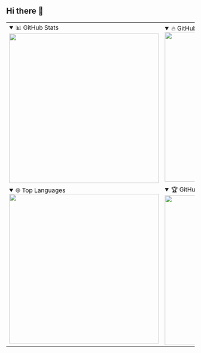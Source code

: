 ## Hi there 👋

<!--
**GoldenaArcher/GoldenaArcher** is a ✨ _special_ ✨ repository because its `README.md` (this file) appears on your GitHub profile.

Here are some ideas to get you started:

- 🔭 I’m currently working on ...
- 🌱 I’m currently learning ...
- 👯 I’m looking to collaborate on ...
- 🤔 I’m looking for help with ...
- 💬 Ask me about ...
- 📫 How to reach me: ...
- 😄 Pronouns: ...
- ⚡ Fun fact: ...
-->


<table>
  <tr>
    <td>
      <details open>
        <summary>📊 GitHub Stats</summary>
        <img src="https://github-readme-stats.vercel.app/api?username=GoldenaArcher&count_private=true&show_icons=true&theme=dracula" width="400"  />
      </details>
    </td>
    <td>
      <details open>
        <summary>🔥 GitHub Streak</summary>
        <img src="https://github-readme-streak-stats.herokuapp.com?user=GoldenaArcher&theme=dracula" width="400" />
      </details>
    </td>
  </tr>
  <tr>
    <td>
      <details open>
        <summary>🌐 Top Languages</summary>
        <img src="https://github-readme-stats.vercel.app/api/top-langs/?username=GoldenaArcher&layout=compact&theme=dracula&count_private=true" width="400" />
      </details>
    </td>
    <td>
      <details open>
        <summary>🏆 GitHub Trophies</summary>
        <img src="https://github-profile-trophy.vercel.app/?username=GoldenaArcher&theme=dracula&row=2&column=3" width="400" />
      </details>
    </td>
  </tr>
</table>




